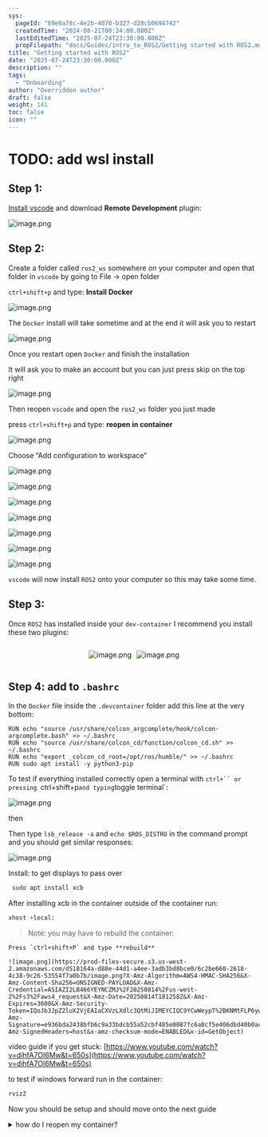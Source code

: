 ```yaml
---
sys:
  pageId: "89e0a78c-4e2b-4070-b327-d28cb0694742"
  createdTime: "2024-08-21T00:24:00.000Z"
  lastEditedTime: "2025-07-24T23:30:00.000Z"
  propFilepath: "docs/Guides/intro_to_ROS2/Getting started with ROS2.md"
title: "Getting started with ROS2"
date: "2025-07-24T23:30:00.000Z"
description: ""
tags:
  - "Onboarding"
author: "Overridden author"
draft: false
weight: 141
toc: false
icon: ""
---
```


# TODO: add wsl install

## Step 1:

[Install vscode](https://code.visualstudio.com/download) and download **Remote Development** plugin:

![image.png](https://prod-files-secure.s3.us-west-2.amazonaws.com/d518164a-d88e-44d1-a4ee-3adb3bd8bce0/efb52993-1881-4a40-b95e-6f020334f022/image.png?X-Amz-Algorithm=AWS4-HMAC-SHA256&X-Amz-Content-Sha256=UNSIGNED-PAYLOAD&X-Amz-Credential=ASIAZI2LB4664JE47NBX%2F20250814%2Fus-west-2%2Fs3%2Faws4_request&X-Amz-Date=20250814T181252Z&X-Amz-Expires=3600&X-Amz-Security-Token=IQoJb3JpZ2luX2VjEAIaCXVzLXdlc3QtMiJGMEQCID%2FeZFSX5S2ScJ6hVmJNUaxqWzX1OVRCwMKKWcZhKtwnAiAnY48MN%2FdPhk7GzUKdBijDNDxKe%2Be7YOPxNdieW648Wyr%2FAwhLEAAaDDYzNzQyMzE4MzgwNSIMonOFRwLIB6IhxwZrKtwDSDxYLOQNaIAXnFrrqe%2FU%2B%2F5ExE3tV%2F6oh0rbYl1RkUmGkh5Eoxiy88gDRh6zdpF6PdtYW4QcRSqzPxnDkaLkgMcX6tGA98AQaC6Waym53txQPDbSK7QX%2BdsujbJrT%2FKgPnzLzDJPo%2F0aGXbMGY72pLcYH9ZQL6oTuCEeVxaytL%2Fi8b8TI1RQzrfNV7J6ur1QcrdjuM8hKqSI1ZbQlozOLQWVWB%2FwMigLTkyoKJ14%2B8iArZYHgB8SAlR9Ga9n4KxRB%2BspykJqVglffY0HP95c5VM314NvdTgNOPlgB16jL%2BMvfEwErUElr87pAtgbc1Jo509YKjUTdcUi%2FFAzlpQuo10gpmPiIedwFswLnbAvcx%2FKhptNPLjICgLAiTPFhUA1l5eiOm9JXiJTldulMMMBVJKZtNEevOmJmadW7PISlDKl2GkvCWJo2lAKRK9tdhjHlgv29M0BKSPKOlJTbN5cSjnT1sD7nlqG%2BqMu4qcVq2TzsEFYaBIx4757bmAa6cHzczaqCEPEoCAOYMA2NlmR7%2B9Pg4yciDwhxI25tzeGJdHb5AxDr7ZWvYwJCFoak4NUWgcNgJ%2FLA5ss%2FzcuzfbaESk9gufiWHkPtiq5H9MXUsuA%2FxcjjYwO6MHZ4PAwkcL4xAY6pgHYl9lWUV1Ebi9xDnpjc7JL9KYu%2F4cWeQw83YILO0uBaWYuUIJlzlCvIsgpoycWr7dzkLHauBgI0PzIphBPKt%2BPW7yJVTzimnOCKLhtoBtNSmrbQDJbz0MsK%2BSE5dZ%2B0cy07EqmHVwusjr3IpSX7PL3Jl9Ln0KX6opw88dDKCJqXM10hI5bgXQjZ0Tm12Uh6Kj3Gz3AaN7Dqhp4qWU21mcO4e7jEcJC&X-Amz-Signature=65bb53c1ab71f7c2d84ec494ba743f67f32ff9492de60448c5ec5839106dc02d&X-Amz-SignedHeaders=host&x-amz-checksum-mode=ENABLED&x-id=GetObject)

## Step 2:

Create a folder called `ros2_ws` somewhere on your computer and open that folder in `vscode` by going to File → open folder 

`ctrl+shift+p` and type: **Install Docker**

![image.png](https://prod-files-secure.s3.us-west-2.amazonaws.com/d518164a-d88e-44d1-a4ee-3adb3bd8bce0/2269dc0e-1cd5-47ff-bceb-c04ad9b2eab0/image.png?X-Amz-Algorithm=AWS4-HMAC-SHA256&X-Amz-Content-Sha256=UNSIGNED-PAYLOAD&X-Amz-Credential=ASIAZI2LB4664JE47NBX%2F20250814%2Fus-west-2%2Fs3%2Faws4_request&X-Amz-Date=20250814T181252Z&X-Amz-Expires=3600&X-Amz-Security-Token=IQoJb3JpZ2luX2VjEAIaCXVzLXdlc3QtMiJGMEQCID%2FeZFSX5S2ScJ6hVmJNUaxqWzX1OVRCwMKKWcZhKtwnAiAnY48MN%2FdPhk7GzUKdBijDNDxKe%2Be7YOPxNdieW648Wyr%2FAwhLEAAaDDYzNzQyMzE4MzgwNSIMonOFRwLIB6IhxwZrKtwDSDxYLOQNaIAXnFrrqe%2FU%2B%2F5ExE3tV%2F6oh0rbYl1RkUmGkh5Eoxiy88gDRh6zdpF6PdtYW4QcRSqzPxnDkaLkgMcX6tGA98AQaC6Waym53txQPDbSK7QX%2BdsujbJrT%2FKgPnzLzDJPo%2F0aGXbMGY72pLcYH9ZQL6oTuCEeVxaytL%2Fi8b8TI1RQzrfNV7J6ur1QcrdjuM8hKqSI1ZbQlozOLQWVWB%2FwMigLTkyoKJ14%2B8iArZYHgB8SAlR9Ga9n4KxRB%2BspykJqVglffY0HP95c5VM314NvdTgNOPlgB16jL%2BMvfEwErUElr87pAtgbc1Jo509YKjUTdcUi%2FFAzlpQuo10gpmPiIedwFswLnbAvcx%2FKhptNPLjICgLAiTPFhUA1l5eiOm9JXiJTldulMMMBVJKZtNEevOmJmadW7PISlDKl2GkvCWJo2lAKRK9tdhjHlgv29M0BKSPKOlJTbN5cSjnT1sD7nlqG%2BqMu4qcVq2TzsEFYaBIx4757bmAa6cHzczaqCEPEoCAOYMA2NlmR7%2B9Pg4yciDwhxI25tzeGJdHb5AxDr7ZWvYwJCFoak4NUWgcNgJ%2FLA5ss%2FzcuzfbaESk9gufiWHkPtiq5H9MXUsuA%2FxcjjYwO6MHZ4PAwkcL4xAY6pgHYl9lWUV1Ebi9xDnpjc7JL9KYu%2F4cWeQw83YILO0uBaWYuUIJlzlCvIsgpoycWr7dzkLHauBgI0PzIphBPKt%2BPW7yJVTzimnOCKLhtoBtNSmrbQDJbz0MsK%2BSE5dZ%2B0cy07EqmHVwusjr3IpSX7PL3Jl9Ln0KX6opw88dDKCJqXM10hI5bgXQjZ0Tm12Uh6Kj3Gz3AaN7Dqhp4qWU21mcO4e7jEcJC&X-Amz-Signature=e33aa4ae00edffdb80e70e4e44f370aecf12be8a430258971cda0185d242f4d2&X-Amz-SignedHeaders=host&x-amz-checksum-mode=ENABLED&x-id=GetObject)

The `Docker` install will take sometime and at the end it will ask you to restart

![image.png](https://prod-files-secure.s3.us-west-2.amazonaws.com/d518164a-d88e-44d1-a4ee-3adb3bd8bce0/ed233f78-be33-4b1f-b89c-9c346c0e961e/image.png?X-Amz-Algorithm=AWS4-HMAC-SHA256&X-Amz-Content-Sha256=UNSIGNED-PAYLOAD&X-Amz-Credential=ASIAZI2LB4664JE47NBX%2F20250814%2Fus-west-2%2Fs3%2Faws4_request&X-Amz-Date=20250814T181252Z&X-Amz-Expires=3600&X-Amz-Security-Token=IQoJb3JpZ2luX2VjEAIaCXVzLXdlc3QtMiJGMEQCID%2FeZFSX5S2ScJ6hVmJNUaxqWzX1OVRCwMKKWcZhKtwnAiAnY48MN%2FdPhk7GzUKdBijDNDxKe%2Be7YOPxNdieW648Wyr%2FAwhLEAAaDDYzNzQyMzE4MzgwNSIMonOFRwLIB6IhxwZrKtwDSDxYLOQNaIAXnFrrqe%2FU%2B%2F5ExE3tV%2F6oh0rbYl1RkUmGkh5Eoxiy88gDRh6zdpF6PdtYW4QcRSqzPxnDkaLkgMcX6tGA98AQaC6Waym53txQPDbSK7QX%2BdsujbJrT%2FKgPnzLzDJPo%2F0aGXbMGY72pLcYH9ZQL6oTuCEeVxaytL%2Fi8b8TI1RQzrfNV7J6ur1QcrdjuM8hKqSI1ZbQlozOLQWVWB%2FwMigLTkyoKJ14%2B8iArZYHgB8SAlR9Ga9n4KxRB%2BspykJqVglffY0HP95c5VM314NvdTgNOPlgB16jL%2BMvfEwErUElr87pAtgbc1Jo509YKjUTdcUi%2FFAzlpQuo10gpmPiIedwFswLnbAvcx%2FKhptNPLjICgLAiTPFhUA1l5eiOm9JXiJTldulMMMBVJKZtNEevOmJmadW7PISlDKl2GkvCWJo2lAKRK9tdhjHlgv29M0BKSPKOlJTbN5cSjnT1sD7nlqG%2BqMu4qcVq2TzsEFYaBIx4757bmAa6cHzczaqCEPEoCAOYMA2NlmR7%2B9Pg4yciDwhxI25tzeGJdHb5AxDr7ZWvYwJCFoak4NUWgcNgJ%2FLA5ss%2FzcuzfbaESk9gufiWHkPtiq5H9MXUsuA%2FxcjjYwO6MHZ4PAwkcL4xAY6pgHYl9lWUV1Ebi9xDnpjc7JL9KYu%2F4cWeQw83YILO0uBaWYuUIJlzlCvIsgpoycWr7dzkLHauBgI0PzIphBPKt%2BPW7yJVTzimnOCKLhtoBtNSmrbQDJbz0MsK%2BSE5dZ%2B0cy07EqmHVwusjr3IpSX7PL3Jl9Ln0KX6opw88dDKCJqXM10hI5bgXQjZ0Tm12Uh6Kj3Gz3AaN7Dqhp4qWU21mcO4e7jEcJC&X-Amz-Signature=f98ed4847ea181910641f9877accc5df77562add8c4ffa2b614f12cebdda57fb&X-Amz-SignedHeaders=host&x-amz-checksum-mode=ENABLED&x-id=GetObject)

Once you restart open `Docker` and finish the installation

It will ask you to make an account but you can just press skip on the top right

![image.png](https://prod-files-secure.s3.us-west-2.amazonaws.com/d518164a-d88e-44d1-a4ee-3adb3bd8bce0/21010ad9-1659-4fd9-9f59-9932a09b2a3d/image.png?X-Amz-Algorithm=AWS4-HMAC-SHA256&X-Amz-Content-Sha256=UNSIGNED-PAYLOAD&X-Amz-Credential=ASIAZI2LB4664JE47NBX%2F20250814%2Fus-west-2%2Fs3%2Faws4_request&X-Amz-Date=20250814T181252Z&X-Amz-Expires=3600&X-Amz-Security-Token=IQoJb3JpZ2luX2VjEAIaCXVzLXdlc3QtMiJGMEQCID%2FeZFSX5S2ScJ6hVmJNUaxqWzX1OVRCwMKKWcZhKtwnAiAnY48MN%2FdPhk7GzUKdBijDNDxKe%2Be7YOPxNdieW648Wyr%2FAwhLEAAaDDYzNzQyMzE4MzgwNSIMonOFRwLIB6IhxwZrKtwDSDxYLOQNaIAXnFrrqe%2FU%2B%2F5ExE3tV%2F6oh0rbYl1RkUmGkh5Eoxiy88gDRh6zdpF6PdtYW4QcRSqzPxnDkaLkgMcX6tGA98AQaC6Waym53txQPDbSK7QX%2BdsujbJrT%2FKgPnzLzDJPo%2F0aGXbMGY72pLcYH9ZQL6oTuCEeVxaytL%2Fi8b8TI1RQzrfNV7J6ur1QcrdjuM8hKqSI1ZbQlozOLQWVWB%2FwMigLTkyoKJ14%2B8iArZYHgB8SAlR9Ga9n4KxRB%2BspykJqVglffY0HP95c5VM314NvdTgNOPlgB16jL%2BMvfEwErUElr87pAtgbc1Jo509YKjUTdcUi%2FFAzlpQuo10gpmPiIedwFswLnbAvcx%2FKhptNPLjICgLAiTPFhUA1l5eiOm9JXiJTldulMMMBVJKZtNEevOmJmadW7PISlDKl2GkvCWJo2lAKRK9tdhjHlgv29M0BKSPKOlJTbN5cSjnT1sD7nlqG%2BqMu4qcVq2TzsEFYaBIx4757bmAa6cHzczaqCEPEoCAOYMA2NlmR7%2B9Pg4yciDwhxI25tzeGJdHb5AxDr7ZWvYwJCFoak4NUWgcNgJ%2FLA5ss%2FzcuzfbaESk9gufiWHkPtiq5H9MXUsuA%2FxcjjYwO6MHZ4PAwkcL4xAY6pgHYl9lWUV1Ebi9xDnpjc7JL9KYu%2F4cWeQw83YILO0uBaWYuUIJlzlCvIsgpoycWr7dzkLHauBgI0PzIphBPKt%2BPW7yJVTzimnOCKLhtoBtNSmrbQDJbz0MsK%2BSE5dZ%2B0cy07EqmHVwusjr3IpSX7PL3Jl9Ln0KX6opw88dDKCJqXM10hI5bgXQjZ0Tm12Uh6Kj3Gz3AaN7Dqhp4qWU21mcO4e7jEcJC&X-Amz-Signature=5ba16216740347b2c5841a7b09d0ad6392b2cf70a5f7c9a21739bed56aa9e86b&X-Amz-SignedHeaders=host&x-amz-checksum-mode=ENABLED&x-id=GetObject)

Then reopen `vscode` and open the `ros2_ws` folder you just made

press `ctrl+shift+p` and type: **reopen in container**

![image.png](https://prod-files-secure.s3.us-west-2.amazonaws.com/d518164a-d88e-44d1-a4ee-3adb3bd8bce0/4e93b8c2-41ad-488c-8095-c74205196118/image.png?X-Amz-Algorithm=AWS4-HMAC-SHA256&X-Amz-Content-Sha256=UNSIGNED-PAYLOAD&X-Amz-Credential=ASIAZI2LB4664JE47NBX%2F20250814%2Fus-west-2%2Fs3%2Faws4_request&X-Amz-Date=20250814T181252Z&X-Amz-Expires=3600&X-Amz-Security-Token=IQoJb3JpZ2luX2VjEAIaCXVzLXdlc3QtMiJGMEQCID%2FeZFSX5S2ScJ6hVmJNUaxqWzX1OVRCwMKKWcZhKtwnAiAnY48MN%2FdPhk7GzUKdBijDNDxKe%2Be7YOPxNdieW648Wyr%2FAwhLEAAaDDYzNzQyMzE4MzgwNSIMonOFRwLIB6IhxwZrKtwDSDxYLOQNaIAXnFrrqe%2FU%2B%2F5ExE3tV%2F6oh0rbYl1RkUmGkh5Eoxiy88gDRh6zdpF6PdtYW4QcRSqzPxnDkaLkgMcX6tGA98AQaC6Waym53txQPDbSK7QX%2BdsujbJrT%2FKgPnzLzDJPo%2F0aGXbMGY72pLcYH9ZQL6oTuCEeVxaytL%2Fi8b8TI1RQzrfNV7J6ur1QcrdjuM8hKqSI1ZbQlozOLQWVWB%2FwMigLTkyoKJ14%2B8iArZYHgB8SAlR9Ga9n4KxRB%2BspykJqVglffY0HP95c5VM314NvdTgNOPlgB16jL%2BMvfEwErUElr87pAtgbc1Jo509YKjUTdcUi%2FFAzlpQuo10gpmPiIedwFswLnbAvcx%2FKhptNPLjICgLAiTPFhUA1l5eiOm9JXiJTldulMMMBVJKZtNEevOmJmadW7PISlDKl2GkvCWJo2lAKRK9tdhjHlgv29M0BKSPKOlJTbN5cSjnT1sD7nlqG%2BqMu4qcVq2TzsEFYaBIx4757bmAa6cHzczaqCEPEoCAOYMA2NlmR7%2B9Pg4yciDwhxI25tzeGJdHb5AxDr7ZWvYwJCFoak4NUWgcNgJ%2FLA5ss%2FzcuzfbaESk9gufiWHkPtiq5H9MXUsuA%2FxcjjYwO6MHZ4PAwkcL4xAY6pgHYl9lWUV1Ebi9xDnpjc7JL9KYu%2F4cWeQw83YILO0uBaWYuUIJlzlCvIsgpoycWr7dzkLHauBgI0PzIphBPKt%2BPW7yJVTzimnOCKLhtoBtNSmrbQDJbz0MsK%2BSE5dZ%2B0cy07EqmHVwusjr3IpSX7PL3Jl9Ln0KX6opw88dDKCJqXM10hI5bgXQjZ0Tm12Uh6Kj3Gz3AaN7Dqhp4qWU21mcO4e7jEcJC&X-Amz-Signature=83566642c7a03b10ce97f67d93d721b988d918e8a653804bcf953fa69924a47f&X-Amz-SignedHeaders=host&x-amz-checksum-mode=ENABLED&x-id=GetObject)

Choose “Add configuration to workspace”

![image.png](https://prod-files-secure.s3.us-west-2.amazonaws.com/d518164a-d88e-44d1-a4ee-3adb3bd8bce0/9560b282-5060-4989-ba37-97e7b2c22476/image.png?X-Amz-Algorithm=AWS4-HMAC-SHA256&X-Amz-Content-Sha256=UNSIGNED-PAYLOAD&X-Amz-Credential=ASIAZI2LB4664JE47NBX%2F20250814%2Fus-west-2%2Fs3%2Faws4_request&X-Amz-Date=20250814T181252Z&X-Amz-Expires=3600&X-Amz-Security-Token=IQoJb3JpZ2luX2VjEAIaCXVzLXdlc3QtMiJGMEQCID%2FeZFSX5S2ScJ6hVmJNUaxqWzX1OVRCwMKKWcZhKtwnAiAnY48MN%2FdPhk7GzUKdBijDNDxKe%2Be7YOPxNdieW648Wyr%2FAwhLEAAaDDYzNzQyMzE4MzgwNSIMonOFRwLIB6IhxwZrKtwDSDxYLOQNaIAXnFrrqe%2FU%2B%2F5ExE3tV%2F6oh0rbYl1RkUmGkh5Eoxiy88gDRh6zdpF6PdtYW4QcRSqzPxnDkaLkgMcX6tGA98AQaC6Waym53txQPDbSK7QX%2BdsujbJrT%2FKgPnzLzDJPo%2F0aGXbMGY72pLcYH9ZQL6oTuCEeVxaytL%2Fi8b8TI1RQzrfNV7J6ur1QcrdjuM8hKqSI1ZbQlozOLQWVWB%2FwMigLTkyoKJ14%2B8iArZYHgB8SAlR9Ga9n4KxRB%2BspykJqVglffY0HP95c5VM314NvdTgNOPlgB16jL%2BMvfEwErUElr87pAtgbc1Jo509YKjUTdcUi%2FFAzlpQuo10gpmPiIedwFswLnbAvcx%2FKhptNPLjICgLAiTPFhUA1l5eiOm9JXiJTldulMMMBVJKZtNEevOmJmadW7PISlDKl2GkvCWJo2lAKRK9tdhjHlgv29M0BKSPKOlJTbN5cSjnT1sD7nlqG%2BqMu4qcVq2TzsEFYaBIx4757bmAa6cHzczaqCEPEoCAOYMA2NlmR7%2B9Pg4yciDwhxI25tzeGJdHb5AxDr7ZWvYwJCFoak4NUWgcNgJ%2FLA5ss%2FzcuzfbaESk9gufiWHkPtiq5H9MXUsuA%2FxcjjYwO6MHZ4PAwkcL4xAY6pgHYl9lWUV1Ebi9xDnpjc7JL9KYu%2F4cWeQw83YILO0uBaWYuUIJlzlCvIsgpoycWr7dzkLHauBgI0PzIphBPKt%2BPW7yJVTzimnOCKLhtoBtNSmrbQDJbz0MsK%2BSE5dZ%2B0cy07EqmHVwusjr3IpSX7PL3Jl9Ln0KX6opw88dDKCJqXM10hI5bgXQjZ0Tm12Uh6Kj3Gz3AaN7Dqhp4qWU21mcO4e7jEcJC&X-Amz-Signature=3cd70192a0945e782f2dd42a68bcc00e75c1b62ff2d7598f8c5f0c0565b38833&X-Amz-SignedHeaders=host&x-amz-checksum-mode=ENABLED&x-id=GetObject)

![image.png](https://prod-files-secure.s3.us-west-2.amazonaws.com/d518164a-d88e-44d1-a4ee-3adb3bd8bce0/2ee63f81-886b-48e8-a553-dc6e5eac99e4/image.png?X-Amz-Algorithm=AWS4-HMAC-SHA256&X-Amz-Content-Sha256=UNSIGNED-PAYLOAD&X-Amz-Credential=ASIAZI2LB4664JE47NBX%2F20250814%2Fus-west-2%2Fs3%2Faws4_request&X-Amz-Date=20250814T181252Z&X-Amz-Expires=3600&X-Amz-Security-Token=IQoJb3JpZ2luX2VjEAIaCXVzLXdlc3QtMiJGMEQCID%2FeZFSX5S2ScJ6hVmJNUaxqWzX1OVRCwMKKWcZhKtwnAiAnY48MN%2FdPhk7GzUKdBijDNDxKe%2Be7YOPxNdieW648Wyr%2FAwhLEAAaDDYzNzQyMzE4MzgwNSIMonOFRwLIB6IhxwZrKtwDSDxYLOQNaIAXnFrrqe%2FU%2B%2F5ExE3tV%2F6oh0rbYl1RkUmGkh5Eoxiy88gDRh6zdpF6PdtYW4QcRSqzPxnDkaLkgMcX6tGA98AQaC6Waym53txQPDbSK7QX%2BdsujbJrT%2FKgPnzLzDJPo%2F0aGXbMGY72pLcYH9ZQL6oTuCEeVxaytL%2Fi8b8TI1RQzrfNV7J6ur1QcrdjuM8hKqSI1ZbQlozOLQWVWB%2FwMigLTkyoKJ14%2B8iArZYHgB8SAlR9Ga9n4KxRB%2BspykJqVglffY0HP95c5VM314NvdTgNOPlgB16jL%2BMvfEwErUElr87pAtgbc1Jo509YKjUTdcUi%2FFAzlpQuo10gpmPiIedwFswLnbAvcx%2FKhptNPLjICgLAiTPFhUA1l5eiOm9JXiJTldulMMMBVJKZtNEevOmJmadW7PISlDKl2GkvCWJo2lAKRK9tdhjHlgv29M0BKSPKOlJTbN5cSjnT1sD7nlqG%2BqMu4qcVq2TzsEFYaBIx4757bmAa6cHzczaqCEPEoCAOYMA2NlmR7%2B9Pg4yciDwhxI25tzeGJdHb5AxDr7ZWvYwJCFoak4NUWgcNgJ%2FLA5ss%2FzcuzfbaESk9gufiWHkPtiq5H9MXUsuA%2FxcjjYwO6MHZ4PAwkcL4xAY6pgHYl9lWUV1Ebi9xDnpjc7JL9KYu%2F4cWeQw83YILO0uBaWYuUIJlzlCvIsgpoycWr7dzkLHauBgI0PzIphBPKt%2BPW7yJVTzimnOCKLhtoBtNSmrbQDJbz0MsK%2BSE5dZ%2B0cy07EqmHVwusjr3IpSX7PL3Jl9Ln0KX6opw88dDKCJqXM10hI5bgXQjZ0Tm12Uh6Kj3Gz3AaN7Dqhp4qWU21mcO4e7jEcJC&X-Amz-Signature=41b7b7d7351fb94ea25905d2034e8a0251aa8c422347d083cbcbd5fa9b5af894&X-Amz-SignedHeaders=host&x-amz-checksum-mode=ENABLED&x-id=GetObject)

![image.png](https://prod-files-secure.s3.us-west-2.amazonaws.com/d518164a-d88e-44d1-a4ee-3adb3bd8bce0/e0fd626c-c8b6-4b2c-95d1-fa4c26514504/image.png?X-Amz-Algorithm=AWS4-HMAC-SHA256&X-Amz-Content-Sha256=UNSIGNED-PAYLOAD&X-Amz-Credential=ASIAZI2LB4664JE47NBX%2F20250814%2Fus-west-2%2Fs3%2Faws4_request&X-Amz-Date=20250814T181252Z&X-Amz-Expires=3600&X-Amz-Security-Token=IQoJb3JpZ2luX2VjEAIaCXVzLXdlc3QtMiJGMEQCID%2FeZFSX5S2ScJ6hVmJNUaxqWzX1OVRCwMKKWcZhKtwnAiAnY48MN%2FdPhk7GzUKdBijDNDxKe%2Be7YOPxNdieW648Wyr%2FAwhLEAAaDDYzNzQyMzE4MzgwNSIMonOFRwLIB6IhxwZrKtwDSDxYLOQNaIAXnFrrqe%2FU%2B%2F5ExE3tV%2F6oh0rbYl1RkUmGkh5Eoxiy88gDRh6zdpF6PdtYW4QcRSqzPxnDkaLkgMcX6tGA98AQaC6Waym53txQPDbSK7QX%2BdsujbJrT%2FKgPnzLzDJPo%2F0aGXbMGY72pLcYH9ZQL6oTuCEeVxaytL%2Fi8b8TI1RQzrfNV7J6ur1QcrdjuM8hKqSI1ZbQlozOLQWVWB%2FwMigLTkyoKJ14%2B8iArZYHgB8SAlR9Ga9n4KxRB%2BspykJqVglffY0HP95c5VM314NvdTgNOPlgB16jL%2BMvfEwErUElr87pAtgbc1Jo509YKjUTdcUi%2FFAzlpQuo10gpmPiIedwFswLnbAvcx%2FKhptNPLjICgLAiTPFhUA1l5eiOm9JXiJTldulMMMBVJKZtNEevOmJmadW7PISlDKl2GkvCWJo2lAKRK9tdhjHlgv29M0BKSPKOlJTbN5cSjnT1sD7nlqG%2BqMu4qcVq2TzsEFYaBIx4757bmAa6cHzczaqCEPEoCAOYMA2NlmR7%2B9Pg4yciDwhxI25tzeGJdHb5AxDr7ZWvYwJCFoak4NUWgcNgJ%2FLA5ss%2FzcuzfbaESk9gufiWHkPtiq5H9MXUsuA%2FxcjjYwO6MHZ4PAwkcL4xAY6pgHYl9lWUV1Ebi9xDnpjc7JL9KYu%2F4cWeQw83YILO0uBaWYuUIJlzlCvIsgpoycWr7dzkLHauBgI0PzIphBPKt%2BPW7yJVTzimnOCKLhtoBtNSmrbQDJbz0MsK%2BSE5dZ%2B0cy07EqmHVwusjr3IpSX7PL3Jl9Ln0KX6opw88dDKCJqXM10hI5bgXQjZ0Tm12Uh6Kj3Gz3AaN7Dqhp4qWU21mcO4e7jEcJC&X-Amz-Signature=bceabe49ad4cba598f873e4b342307690422050879e426dada2f4551d5617c9b&X-Amz-SignedHeaders=host&x-amz-checksum-mode=ENABLED&x-id=GetObject)

![image.png](https://prod-files-secure.s3.us-west-2.amazonaws.com/d518164a-d88e-44d1-a4ee-3adb3bd8bce0/a2e13f50-d2ab-4719-a4c2-7ced634bfc9d/image.png?X-Amz-Algorithm=AWS4-HMAC-SHA256&X-Amz-Content-Sha256=UNSIGNED-PAYLOAD&X-Amz-Credential=ASIAZI2LB4664JE47NBX%2F20250814%2Fus-west-2%2Fs3%2Faws4_request&X-Amz-Date=20250814T181252Z&X-Amz-Expires=3600&X-Amz-Security-Token=IQoJb3JpZ2luX2VjEAIaCXVzLXdlc3QtMiJGMEQCID%2FeZFSX5S2ScJ6hVmJNUaxqWzX1OVRCwMKKWcZhKtwnAiAnY48MN%2FdPhk7GzUKdBijDNDxKe%2Be7YOPxNdieW648Wyr%2FAwhLEAAaDDYzNzQyMzE4MzgwNSIMonOFRwLIB6IhxwZrKtwDSDxYLOQNaIAXnFrrqe%2FU%2B%2F5ExE3tV%2F6oh0rbYl1RkUmGkh5Eoxiy88gDRh6zdpF6PdtYW4QcRSqzPxnDkaLkgMcX6tGA98AQaC6Waym53txQPDbSK7QX%2BdsujbJrT%2FKgPnzLzDJPo%2F0aGXbMGY72pLcYH9ZQL6oTuCEeVxaytL%2Fi8b8TI1RQzrfNV7J6ur1QcrdjuM8hKqSI1ZbQlozOLQWVWB%2FwMigLTkyoKJ14%2B8iArZYHgB8SAlR9Ga9n4KxRB%2BspykJqVglffY0HP95c5VM314NvdTgNOPlgB16jL%2BMvfEwErUElr87pAtgbc1Jo509YKjUTdcUi%2FFAzlpQuo10gpmPiIedwFswLnbAvcx%2FKhptNPLjICgLAiTPFhUA1l5eiOm9JXiJTldulMMMBVJKZtNEevOmJmadW7PISlDKl2GkvCWJo2lAKRK9tdhjHlgv29M0BKSPKOlJTbN5cSjnT1sD7nlqG%2BqMu4qcVq2TzsEFYaBIx4757bmAa6cHzczaqCEPEoCAOYMA2NlmR7%2B9Pg4yciDwhxI25tzeGJdHb5AxDr7ZWvYwJCFoak4NUWgcNgJ%2FLA5ss%2FzcuzfbaESk9gufiWHkPtiq5H9MXUsuA%2FxcjjYwO6MHZ4PAwkcL4xAY6pgHYl9lWUV1Ebi9xDnpjc7JL9KYu%2F4cWeQw83YILO0uBaWYuUIJlzlCvIsgpoycWr7dzkLHauBgI0PzIphBPKt%2BPW7yJVTzimnOCKLhtoBtNSmrbQDJbz0MsK%2BSE5dZ%2B0cy07EqmHVwusjr3IpSX7PL3Jl9Ln0KX6opw88dDKCJqXM10hI5bgXQjZ0Tm12Uh6Kj3Gz3AaN7Dqhp4qWU21mcO4e7jEcJC&X-Amz-Signature=91a9d05c5a3337a3fabfdceea23bff12f0657c6d8533754be7e4875ec7856bc6&X-Amz-SignedHeaders=host&x-amz-checksum-mode=ENABLED&x-id=GetObject)

![image.png](https://prod-files-secure.s3.us-west-2.amazonaws.com/d518164a-d88e-44d1-a4ee-3adb3bd8bce0/6cc478ad-aaba-4bf7-9fcc-403277ab896c/image.png?X-Amz-Algorithm=AWS4-HMAC-SHA256&X-Amz-Content-Sha256=UNSIGNED-PAYLOAD&X-Amz-Credential=ASIAZI2LB4664JE47NBX%2F20250814%2Fus-west-2%2Fs3%2Faws4_request&X-Amz-Date=20250814T181252Z&X-Amz-Expires=3600&X-Amz-Security-Token=IQoJb3JpZ2luX2VjEAIaCXVzLXdlc3QtMiJGMEQCID%2FeZFSX5S2ScJ6hVmJNUaxqWzX1OVRCwMKKWcZhKtwnAiAnY48MN%2FdPhk7GzUKdBijDNDxKe%2Be7YOPxNdieW648Wyr%2FAwhLEAAaDDYzNzQyMzE4MzgwNSIMonOFRwLIB6IhxwZrKtwDSDxYLOQNaIAXnFrrqe%2FU%2B%2F5ExE3tV%2F6oh0rbYl1RkUmGkh5Eoxiy88gDRh6zdpF6PdtYW4QcRSqzPxnDkaLkgMcX6tGA98AQaC6Waym53txQPDbSK7QX%2BdsujbJrT%2FKgPnzLzDJPo%2F0aGXbMGY72pLcYH9ZQL6oTuCEeVxaytL%2Fi8b8TI1RQzrfNV7J6ur1QcrdjuM8hKqSI1ZbQlozOLQWVWB%2FwMigLTkyoKJ14%2B8iArZYHgB8SAlR9Ga9n4KxRB%2BspykJqVglffY0HP95c5VM314NvdTgNOPlgB16jL%2BMvfEwErUElr87pAtgbc1Jo509YKjUTdcUi%2FFAzlpQuo10gpmPiIedwFswLnbAvcx%2FKhptNPLjICgLAiTPFhUA1l5eiOm9JXiJTldulMMMBVJKZtNEevOmJmadW7PISlDKl2GkvCWJo2lAKRK9tdhjHlgv29M0BKSPKOlJTbN5cSjnT1sD7nlqG%2BqMu4qcVq2TzsEFYaBIx4757bmAa6cHzczaqCEPEoCAOYMA2NlmR7%2B9Pg4yciDwhxI25tzeGJdHb5AxDr7ZWvYwJCFoak4NUWgcNgJ%2FLA5ss%2FzcuzfbaESk9gufiWHkPtiq5H9MXUsuA%2FxcjjYwO6MHZ4PAwkcL4xAY6pgHYl9lWUV1Ebi9xDnpjc7JL9KYu%2F4cWeQw83YILO0uBaWYuUIJlzlCvIsgpoycWr7dzkLHauBgI0PzIphBPKt%2BPW7yJVTzimnOCKLhtoBtNSmrbQDJbz0MsK%2BSE5dZ%2B0cy07EqmHVwusjr3IpSX7PL3Jl9Ln0KX6opw88dDKCJqXM10hI5bgXQjZ0Tm12Uh6Kj3Gz3AaN7Dqhp4qWU21mcO4e7jEcJC&X-Amz-Signature=7f0de28e1e127c333db69874eac8578e7d2545d69c6c0ee6bd8339784edefed5&X-Amz-SignedHeaders=host&x-amz-checksum-mode=ENABLED&x-id=GetObject)

![image.png](https://prod-files-secure.s3.us-west-2.amazonaws.com/d518164a-d88e-44d1-a4ee-3adb3bd8bce0/53255b28-f75e-430f-b9e3-c0ac8577e42b/image.png?X-Amz-Algorithm=AWS4-HMAC-SHA256&X-Amz-Content-Sha256=UNSIGNED-PAYLOAD&X-Amz-Credential=ASIAZI2LB4664JE47NBX%2F20250814%2Fus-west-2%2Fs3%2Faws4_request&X-Amz-Date=20250814T181252Z&X-Amz-Expires=3600&X-Amz-Security-Token=IQoJb3JpZ2luX2VjEAIaCXVzLXdlc3QtMiJGMEQCID%2FeZFSX5S2ScJ6hVmJNUaxqWzX1OVRCwMKKWcZhKtwnAiAnY48MN%2FdPhk7GzUKdBijDNDxKe%2Be7YOPxNdieW648Wyr%2FAwhLEAAaDDYzNzQyMzE4MzgwNSIMonOFRwLIB6IhxwZrKtwDSDxYLOQNaIAXnFrrqe%2FU%2B%2F5ExE3tV%2F6oh0rbYl1RkUmGkh5Eoxiy88gDRh6zdpF6PdtYW4QcRSqzPxnDkaLkgMcX6tGA98AQaC6Waym53txQPDbSK7QX%2BdsujbJrT%2FKgPnzLzDJPo%2F0aGXbMGY72pLcYH9ZQL6oTuCEeVxaytL%2Fi8b8TI1RQzrfNV7J6ur1QcrdjuM8hKqSI1ZbQlozOLQWVWB%2FwMigLTkyoKJ14%2B8iArZYHgB8SAlR9Ga9n4KxRB%2BspykJqVglffY0HP95c5VM314NvdTgNOPlgB16jL%2BMvfEwErUElr87pAtgbc1Jo509YKjUTdcUi%2FFAzlpQuo10gpmPiIedwFswLnbAvcx%2FKhptNPLjICgLAiTPFhUA1l5eiOm9JXiJTldulMMMBVJKZtNEevOmJmadW7PISlDKl2GkvCWJo2lAKRK9tdhjHlgv29M0BKSPKOlJTbN5cSjnT1sD7nlqG%2BqMu4qcVq2TzsEFYaBIx4757bmAa6cHzczaqCEPEoCAOYMA2NlmR7%2B9Pg4yciDwhxI25tzeGJdHb5AxDr7ZWvYwJCFoak4NUWgcNgJ%2FLA5ss%2FzcuzfbaESk9gufiWHkPtiq5H9MXUsuA%2FxcjjYwO6MHZ4PAwkcL4xAY6pgHYl9lWUV1Ebi9xDnpjc7JL9KYu%2F4cWeQw83YILO0uBaWYuUIJlzlCvIsgpoycWr7dzkLHauBgI0PzIphBPKt%2BPW7yJVTzimnOCKLhtoBtNSmrbQDJbz0MsK%2BSE5dZ%2B0cy07EqmHVwusjr3IpSX7PL3Jl9Ln0KX6opw88dDKCJqXM10hI5bgXQjZ0Tm12Uh6Kj3Gz3AaN7Dqhp4qWU21mcO4e7jEcJC&X-Amz-Signature=31daf626e0bf2fb9e865297148f81b4b962915434610b3560d1ac0d00e90b5e8&X-Amz-SignedHeaders=host&x-amz-checksum-mode=ENABLED&x-id=GetObject)

![image.png](https://prod-files-secure.s3.us-west-2.amazonaws.com/d518164a-d88e-44d1-a4ee-3adb3bd8bce0/7c562767-5af9-4ffb-97d1-327bcdf4ee00/image.png?X-Amz-Algorithm=AWS4-HMAC-SHA256&X-Amz-Content-Sha256=UNSIGNED-PAYLOAD&X-Amz-Credential=ASIAZI2LB4664JE47NBX%2F20250814%2Fus-west-2%2Fs3%2Faws4_request&X-Amz-Date=20250814T181252Z&X-Amz-Expires=3600&X-Amz-Security-Token=IQoJb3JpZ2luX2VjEAIaCXVzLXdlc3QtMiJGMEQCID%2FeZFSX5S2ScJ6hVmJNUaxqWzX1OVRCwMKKWcZhKtwnAiAnY48MN%2FdPhk7GzUKdBijDNDxKe%2Be7YOPxNdieW648Wyr%2FAwhLEAAaDDYzNzQyMzE4MzgwNSIMonOFRwLIB6IhxwZrKtwDSDxYLOQNaIAXnFrrqe%2FU%2B%2F5ExE3tV%2F6oh0rbYl1RkUmGkh5Eoxiy88gDRh6zdpF6PdtYW4QcRSqzPxnDkaLkgMcX6tGA98AQaC6Waym53txQPDbSK7QX%2BdsujbJrT%2FKgPnzLzDJPo%2F0aGXbMGY72pLcYH9ZQL6oTuCEeVxaytL%2Fi8b8TI1RQzrfNV7J6ur1QcrdjuM8hKqSI1ZbQlozOLQWVWB%2FwMigLTkyoKJ14%2B8iArZYHgB8SAlR9Ga9n4KxRB%2BspykJqVglffY0HP95c5VM314NvdTgNOPlgB16jL%2BMvfEwErUElr87pAtgbc1Jo509YKjUTdcUi%2FFAzlpQuo10gpmPiIedwFswLnbAvcx%2FKhptNPLjICgLAiTPFhUA1l5eiOm9JXiJTldulMMMBVJKZtNEevOmJmadW7PISlDKl2GkvCWJo2lAKRK9tdhjHlgv29M0BKSPKOlJTbN5cSjnT1sD7nlqG%2BqMu4qcVq2TzsEFYaBIx4757bmAa6cHzczaqCEPEoCAOYMA2NlmR7%2B9Pg4yciDwhxI25tzeGJdHb5AxDr7ZWvYwJCFoak4NUWgcNgJ%2FLA5ss%2FzcuzfbaESk9gufiWHkPtiq5H9MXUsuA%2FxcjjYwO6MHZ4PAwkcL4xAY6pgHYl9lWUV1Ebi9xDnpjc7JL9KYu%2F4cWeQw83YILO0uBaWYuUIJlzlCvIsgpoycWr7dzkLHauBgI0PzIphBPKt%2BPW7yJVTzimnOCKLhtoBtNSmrbQDJbz0MsK%2BSE5dZ%2B0cy07EqmHVwusjr3IpSX7PL3Jl9Ln0KX6opw88dDKCJqXM10hI5bgXQjZ0Tm12Uh6Kj3Gz3AaN7Dqhp4qWU21mcO4e7jEcJC&X-Amz-Signature=5b886d44c3f6bd1192c06b6cf2694ad5c602514bf8e0bb211f698ab2c6bb6d10&X-Amz-SignedHeaders=host&x-amz-checksum-mode=ENABLED&x-id=GetObject)

`vscode` will now install `ROS2` onto your computer so this may take some time.

## Step 3:

Once `ROS2` has installed inside your `dev-container` I recommend you install these two plugins:

<div style="display: flex;flex-direction: row; column-gap:10px; max-width: 630px;justify-content: center;">
<div>

![image.png](https://prod-files-secure.s3.us-west-2.amazonaws.com/d518164a-d88e-44d1-a4ee-3adb3bd8bce0/3fc3d550-5a54-4ba1-ba6b-faa01cdb7369/image.png?X-Amz-Algorithm=AWS4-HMAC-SHA256&X-Amz-Content-Sha256=UNSIGNED-PAYLOAD&X-Amz-Credential=ASIAZI2LB466RX6342OX%2F20250814%2Fus-west-2%2Fs3%2Faws4_request&X-Amz-Date=20250814T181258Z&X-Amz-Expires=3600&X-Amz-Security-Token=IQoJb3JpZ2luX2VjEAIaCXVzLXdlc3QtMiJHMEUCIAhKDyF9OVAOwlSXxyLGkIVTsiWcmN1LwiQm7Ai80nCgAiEA%2Fy69dQCNsN6EvDmRrYgHj4PamhYvD6NBDAwSzLnVxRIq%2FwMISxAAGgw2Mzc0MjMxODM4MDUiDA8D2elFmNRPWnTpOircA1mxSS3%2B%2Bu9Rmx3tMfx5fyHa%2BeOZw1Ax8Xk5qliUG%2B%2BZif7bqMEay%2F5gu%2B2R%2F6p%2FQjAfAC54gV9nRTkQ%2FjwikekcQrLTpPel%2BNlkF013VcwFCXKUKTO9yYpuYxiZ6T7zcmZz1AhSuwU%2BjWVW90cEGnmOot04av52JIzfVDxqiMmCwLHAPc8u7fcooWTJe2xrwV7Ui%2BkDNDAZyui6I%2FbRni7owZpjEeSx6eurPS360iJASteweaVGugCGRVjjPa1yjItaymJdjCuXVP7Dxb0neTEPM8kAqAM6IxXh%2BX67ddcB%2BLOaPmjdAzE7t5hdhRWCFfTcQ%2BcdsWIkOVSjQf3Q2uOiCDeM2Xx1bdPDa3e7kp%2Bfw7n0Y%2FYbRGhYn4jigNipON4cgnNqWLZAjeHT23e6ZXvQaDvF6Tb%2BR5o2DTtay4eThwUmFHlJn9i6mgmjWQ9r3qVyCOzJPhfH0wNQvXLl7pd9OrPa1LQ5QAdHtiuN9Nc%2FMxmF4moORjd%2FI8rDagQRPNYJrLwvT76fyDZytEpAUP%2FLqGYYCtbDDL%2BnoILlVKOXneIPjTGk6wnw0R0jfekwcyZlfdI5evTGYC5lzRCVC%2B0dWA7IGYOBDsS4kZcKRGWxZGom%2FFqEnRu%2Br1A7MJvC%2BMQGOqUBs8DKK1f%2F%2F4QUllco9M70GUakTWfmXeqcv5y0JDsZkAjgm66XLulIKohHBVuQmyN8q2h7h8Nk4qiU9iQ4rYD3sQ9z8r822r8MSJJR1zGGig%2BnrTuu3hPq2NCFf46JTJP2Cl45QcxjX8XTwSah%2F12YsPitVshk603jWat7NTVgPmtJeEzf7B7XhoBeqQTC5hJyrzWr1FwbXt6CQHH%2FFQNga6twoohO&X-Amz-Signature=8d4db520838bbddbec18a81936aef3690ac0caa80f60d7e4914f8007ff196d1a&X-Amz-SignedHeaders=host&x-amz-checksum-mode=ENABLED&x-id=GetObject)

</div>
<div>

![image.png](https://prod-files-secure.s3.us-west-2.amazonaws.com/d518164a-d88e-44d1-a4ee-3adb3bd8bce0/d994cc66-13c2-4093-a5a3-f84cf4601a82/image.png?X-Amz-Algorithm=AWS4-HMAC-SHA256&X-Amz-Content-Sha256=UNSIGNED-PAYLOAD&X-Amz-Credential=ASIAZI2LB4664YERCYVQ%2F20250814%2Fus-west-2%2Fs3%2Faws4_request&X-Amz-Date=20250814T181258Z&X-Amz-Expires=3600&X-Amz-Security-Token=IQoJb3JpZ2luX2VjEAIaCXVzLXdlc3QtMiJIMEYCIQDccMYRaTMx5dv1iS%2Bq6A1SkLDZ%2BUtT9Np8tsgljUwS1wIhAIHD5jcz%2BRj9%2BdD%2FG5NyXVmcucNutQ3RbAJoA8cvPQG8Kv8DCEsQABoMNjM3NDIzMTgzODA1IgypWapuIlm1sKflQBAq3ANK3%2FsxgqufLQPcfONWacRpuUHsKHUz08hcb6SbSRFfOE66pC051k3mRpjUHDZCnlOQhGCuqh83tkY4bYW0dE%2B1PlM27jbd2HGPcfN6Osnv9DVT%2FzYGnj0v5iuFud7QItSBVXq%2FTx2epvRBfg6aG9THUjhPf1P6G%2FU0SqwhM0M4jzTyMOtvqSzKqGO9pj5UW6RsYbB%2Be7IsC1jeXwKkvaaluwP5BBPg%2Fk%2BPLfJe6NSpFFUoXi4x5hIBOEfnPXZ0QJo%2BRc8EYKQkxlHmGVvl7e9hvfH1kOdk5Bn05Wu%2Fr4PrNaPr4ldzfUIZIiijdROMbSToobZvwo%2FrOvoK9nb4VyX9SwV77eBNrAV1EXqSKTssO8iig2v%2B%2F7wnMK8MGXqi1VfHZDEkj7kq74j2LQ8lwKxG3t%2FkIRtBDUL5FN3QC9a%2BGEF02JEkp0xiLjBQUAxX1ZwxldDeATjOi5lOmMq3SUhAWUf%2Bo4ksyAs31p2rsZomOFKK%2Fc1HDAM%2FEoDCMYSZKYg2kPO1m5Txeoz5xvN02tzgFz3rgs99ac4Q2%2BaCDleuf94k8dQWj4Opuld0TfmRuaOUrqBfhsvY8mm8O8f9aZ1ty69L9zyhYtMXEozknwAPWw9icEVk2u9k4TDT9zCOw%2FjEBjqkARXttefk%2FdnmYWZUxyWVwixfBgXXuZ2pyYuR6Hob27iy9OUMJTIxQ883e1ZmtNP9ZRXQsb2j9GJg6WTRj2UILZGv96WxaCS36pgQDraRuaiX%2BFFTXS1nbhHtgK7wub7P6pxSowAV6IKfioZIEE1MAJk2%2FOds2Pua1IUzPj8ejl%2FN3km3yuk7ZTUsRPI66jF19bqgS5qRHdK2EJnlIPL5XKS0AWBa&X-Amz-Signature=c362cca76563a81451617ccbc2455d6f6e39a9c47433cdf85bc2ad522d1ede6e&X-Amz-SignedHeaders=host&x-amz-checksum-mode=ENABLED&x-id=GetObject)

</div>
</div>

## Step 4: add to `.bashrc`

In the `Docker` file inside the `.devcontainer` folder add this line at the very bottom: 

```docker
RUN echo "source /usr/share/colcon_argcomplete/hook/colcon-argcomplete.bash" >> ~/.bashrc
RUN echo "source /usr/share/colcon_cd/function/colcon_cd.sh" >> ~/.bashrc
RUN echo "export _colcon_cd_root=/opt/ros/humble/" >> ~/.bashrc
RUN sudo apt install -y python3-pip 
```

To test if everything installed correctly open a terminal with `ctrl+`` or pressing `ctrl+shift+p` and typing `toggle terminal`:

![image.png](https://prod-files-secure.s3.us-west-2.amazonaws.com/d518164a-d88e-44d1-a4ee-3adb3bd8bce0/6a4943d8-b04e-4c02-9a58-775f3384d1a5/image.png?X-Amz-Algorithm=AWS4-HMAC-SHA256&X-Amz-Content-Sha256=UNSIGNED-PAYLOAD&X-Amz-Credential=ASIAZI2LB4664JE47NBX%2F20250814%2Fus-west-2%2Fs3%2Faws4_request&X-Amz-Date=20250814T181252Z&X-Amz-Expires=3600&X-Amz-Security-Token=IQoJb3JpZ2luX2VjEAIaCXVzLXdlc3QtMiJGMEQCID%2FeZFSX5S2ScJ6hVmJNUaxqWzX1OVRCwMKKWcZhKtwnAiAnY48MN%2FdPhk7GzUKdBijDNDxKe%2Be7YOPxNdieW648Wyr%2FAwhLEAAaDDYzNzQyMzE4MzgwNSIMonOFRwLIB6IhxwZrKtwDSDxYLOQNaIAXnFrrqe%2FU%2B%2F5ExE3tV%2F6oh0rbYl1RkUmGkh5Eoxiy88gDRh6zdpF6PdtYW4QcRSqzPxnDkaLkgMcX6tGA98AQaC6Waym53txQPDbSK7QX%2BdsujbJrT%2FKgPnzLzDJPo%2F0aGXbMGY72pLcYH9ZQL6oTuCEeVxaytL%2Fi8b8TI1RQzrfNV7J6ur1QcrdjuM8hKqSI1ZbQlozOLQWVWB%2FwMigLTkyoKJ14%2B8iArZYHgB8SAlR9Ga9n4KxRB%2BspykJqVglffY0HP95c5VM314NvdTgNOPlgB16jL%2BMvfEwErUElr87pAtgbc1Jo509YKjUTdcUi%2FFAzlpQuo10gpmPiIedwFswLnbAvcx%2FKhptNPLjICgLAiTPFhUA1l5eiOm9JXiJTldulMMMBVJKZtNEevOmJmadW7PISlDKl2GkvCWJo2lAKRK9tdhjHlgv29M0BKSPKOlJTbN5cSjnT1sD7nlqG%2BqMu4qcVq2TzsEFYaBIx4757bmAa6cHzczaqCEPEoCAOYMA2NlmR7%2B9Pg4yciDwhxI25tzeGJdHb5AxDr7ZWvYwJCFoak4NUWgcNgJ%2FLA5ss%2FzcuzfbaESk9gufiWHkPtiq5H9MXUsuA%2FxcjjYwO6MHZ4PAwkcL4xAY6pgHYl9lWUV1Ebi9xDnpjc7JL9KYu%2F4cWeQw83YILO0uBaWYuUIJlzlCvIsgpoycWr7dzkLHauBgI0PzIphBPKt%2BPW7yJVTzimnOCKLhtoBtNSmrbQDJbz0MsK%2BSE5dZ%2B0cy07EqmHVwusjr3IpSX7PL3Jl9Ln0KX6opw88dDKCJqXM10hI5bgXQjZ0Tm12Uh6Kj3Gz3AaN7Dqhp4qWU21mcO4e7jEcJC&X-Amz-Signature=e841544b82252767f90be7f8dc479ebdce0439716bb3b22ecc119ff3e488e9b3&X-Amz-SignedHeaders=host&x-amz-checksum-mode=ENABLED&x-id=GetObject)

then 

Then type `lsb_release -a` and `echo $ROS_DISTRO` in the command prompt and you should get similar responses:

![image.png](https://prod-files-secure.s3.us-west-2.amazonaws.com/d518164a-d88e-44d1-a4ee-3adb3bd8bce0/3e635dec-a805-4e85-8b9e-d000e5b71a4e/image.png?X-Amz-Algorithm=AWS4-HMAC-SHA256&X-Amz-Content-Sha256=UNSIGNED-PAYLOAD&X-Amz-Credential=ASIAZI2LB4664JE47NBX%2F20250814%2Fus-west-2%2Fs3%2Faws4_request&X-Amz-Date=20250814T181252Z&X-Amz-Expires=3600&X-Amz-Security-Token=IQoJb3JpZ2luX2VjEAIaCXVzLXdlc3QtMiJGMEQCID%2FeZFSX5S2ScJ6hVmJNUaxqWzX1OVRCwMKKWcZhKtwnAiAnY48MN%2FdPhk7GzUKdBijDNDxKe%2Be7YOPxNdieW648Wyr%2FAwhLEAAaDDYzNzQyMzE4MzgwNSIMonOFRwLIB6IhxwZrKtwDSDxYLOQNaIAXnFrrqe%2FU%2B%2F5ExE3tV%2F6oh0rbYl1RkUmGkh5Eoxiy88gDRh6zdpF6PdtYW4QcRSqzPxnDkaLkgMcX6tGA98AQaC6Waym53txQPDbSK7QX%2BdsujbJrT%2FKgPnzLzDJPo%2F0aGXbMGY72pLcYH9ZQL6oTuCEeVxaytL%2Fi8b8TI1RQzrfNV7J6ur1QcrdjuM8hKqSI1ZbQlozOLQWVWB%2FwMigLTkyoKJ14%2B8iArZYHgB8SAlR9Ga9n4KxRB%2BspykJqVglffY0HP95c5VM314NvdTgNOPlgB16jL%2BMvfEwErUElr87pAtgbc1Jo509YKjUTdcUi%2FFAzlpQuo10gpmPiIedwFswLnbAvcx%2FKhptNPLjICgLAiTPFhUA1l5eiOm9JXiJTldulMMMBVJKZtNEevOmJmadW7PISlDKl2GkvCWJo2lAKRK9tdhjHlgv29M0BKSPKOlJTbN5cSjnT1sD7nlqG%2BqMu4qcVq2TzsEFYaBIx4757bmAa6cHzczaqCEPEoCAOYMA2NlmR7%2B9Pg4yciDwhxI25tzeGJdHb5AxDr7ZWvYwJCFoak4NUWgcNgJ%2FLA5ss%2FzcuzfbaESk9gufiWHkPtiq5H9MXUsuA%2FxcjjYwO6MHZ4PAwkcL4xAY6pgHYl9lWUV1Ebi9xDnpjc7JL9KYu%2F4cWeQw83YILO0uBaWYuUIJlzlCvIsgpoycWr7dzkLHauBgI0PzIphBPKt%2BPW7yJVTzimnOCKLhtoBtNSmrbQDJbz0MsK%2BSE5dZ%2B0cy07EqmHVwusjr3IpSX7PL3Jl9Ln0KX6opw88dDKCJqXM10hI5bgXQjZ0Tm12Uh6Kj3Gz3AaN7Dqhp4qWU21mcO4e7jEcJC&X-Amz-Signature=d4b12f35799385832c5e459a31b706bb648b89af6ee5a84d965a56a70c4eba19&X-Amz-SignedHeaders=host&x-amz-checksum-mode=ENABLED&x-id=GetObject)

Install:  to get displays to pass over

```bash
 sudo apt install xcb
```

After installing xcb in the container outside of the container run:

```python
xhost +local:
```

> Note: you may have to rebuild the container:

	Press `ctrl+shift+P` and type **rebuild**

	![image.png](https://prod-files-secure.s3.us-west-2.amazonaws.com/d518164a-d88e-44d1-a4ee-3adb3bd8bce0/6c2be660-2618-4c38-9c26-53554f7a0b7b/image.png?X-Amz-Algorithm=AWS4-HMAC-SHA256&X-Amz-Content-Sha256=UNSIGNED-PAYLOAD&X-Amz-Credential=ASIAZI2LB466YEYNCZMJ%2F20250814%2Fus-west-2%2Fs3%2Faws4_request&X-Amz-Date=20250814T181258Z&X-Amz-Expires=3600&X-Amz-Security-Token=IQoJb3JpZ2luX2VjEAIaCXVzLXdlc3QtMiJIMEYCIQC9YCwWeypT%2BKNMtFLP6ywD5b%2FNVmW4JG83KINzcGtI1wIhAOoKM%2F26eahLjQdT9aT9cA3sAo5%2FnmcRIzgvVTQ1IhfkKv8DCEsQABoMNjM3NDIzMTgzODA1IgyNAqhenxz8vvOb1Tkq3ANqwSSc%2B0ypndc2XYbaRKiF%2BWHcezsyj7K8FyzS8OcrkDqZ1ocBfwcZsbfjEPE3%2BpQ9uunDhTPTo3904syhd29XcVhT8HcSkRbeJgMXbMTOUPvnu2xDdxI2KX2LH4GoLAmtj%2F%2BVqnXupV1zaWKuMzvMd1CU1pF%2F0Y2LyNRKVqL6T9dIWQabmyjc84tDk%2BC0kijH8ewgZCJkDzjux1tZG1mCzw9r5v1xeG1ZScPeqAksyzjgQEQT%2FtCvtBRQp2foX0YyCn43SifIUg%2FlzIP48WARYSIryp7iwnJWNs6gFql5WzZkK7RDEtnBt50yb4QMxxgLdTyCQMSIibG50P8pC8iazDzM03fWwSQhZ7x8rVvFBUkK8lr3KQjUlMkmt2wHVbqud%2BQslekbSLvu%2B0yEG6vXq1ezYm2LGzWAzNWh7AIBr90iXHhBZQY3NdfHgA2E4fSp5JVPTbdh8UytHnGZGSE%2Bgyf7VrjE7XcqIy7Hvzs1Gnr6bBhLJsXSH%2FhyCnffdZC3gHRiRTOIzQ6ZJt79%2FTP%2BoPcMCOhHt%2FeBA1Wq4B2UJXsw56gB5fQa%2FiMWGcVFiFNZocBrZ0XHOkPtBBDzKM8ILbQVTIaCqR0l%2BFxxlT3nzWh3pHb68vKt3P9zYzCTwvjEBjqkAVkUoOKlTDwDP1UpapGbjksLT6A6HJUHQbQ4EWUTPPl%2B%2BisLTfNJEsqDUswvs8V%2Fy0QL%2FrSxNFoy9vl15prt8eXO4uzKDFmEcV3cJwas92prT%2FN0TucVrlwdqGrPbIm%2FFqfawD7H4yr%2F1GxIu%2FJclTAftpTwJUxE1RlwE7NzfXg2EPgdkTvCuQTrMDRR2k6L3cFGKU4GcNAUZsoQQ%2Fzon73Vst3Q&X-Amz-Signature=e936bda2438bfb6c9a33bdcb55a52cbf485e0087fc6a0cf5e406dbd40b0ac062&X-Amz-SignedHeaders=host&x-amz-checksum-mode=ENABLED&x-id=GetObject)

video guide if you get stuck: [https://www.youtube.com/watch?v=dihfA7Ol6Mw&t=650s](https://www.youtube.com/watch?v=dihfA7Ol6Mw&t=650s)

to test if windows forward run in the container:

```bash
rviz2
```

Now you should be setup and should move onto the next guide 

<details>
      <summary>how do I reopen my container?</summary>
      TODO:
  </details>
